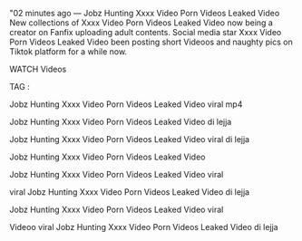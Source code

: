 "02 minutes ago — Jobz Hunting Xxxx Video Porn Videos Leaked Video New collections of Xxxx Video Porn Videos Leaked Video now being a creator on Fanfix uploading adult contents. Social media star Xxxx Video Porn Videos Leaked Video been posting short Videoos and naughty pics on Tiktok platform for a while now.

WATCH Videos

TAG :

Jobz Hunting Xxxx Video Porn Videos Leaked Video viral mp4

Jobz Hunting Xxxx Video Porn Videos Leaked Video di lejja

Jobz Hunting Xxxx Video Porn Videos Leaked Video viral di lejja

Jobz Hunting Xxxx Video Porn Videos Leaked Video

Jobz Hunting Xxxx Video Porn Videos Leaked Video viral

viral Jobz Hunting Xxxx Video Porn Videos Leaked Video di lejja

Jobz Hunting Xxxx Video Porn Videos Leaked Video viral

Videoo viral Jobz Hunting Xxxx Video Porn Videos Leaked Video di lejja
